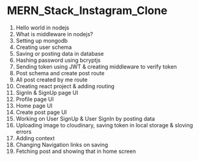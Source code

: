# MERN_Stack_Instagram_Clone

1. Hello world in nodejs
2. What is middleware in nodejs?
3. Setting up mongodb
4. Creating user schema
5. Saving or posting data in database
6. Hashing password using bcryptjs
7. Sending token using JWT & creating middleware to verify token
8. Post schema and create post route
9. All post created by me route
10. Creating react project & adding routing
11. SignIn & SignUp page UI
12. Profile page UI
13. Home page UI
14. Create post page UI
15. Working on User SignUp & User SignIn by posting data
16. Uploading image to cloudinary, saving token in local storage & sloving errors
17. Adding context
18. Changing Navigation links on saving  
19. Fetching post and showing that in home screen